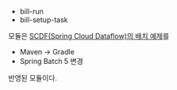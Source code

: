 * bill-run
* bill-setup-task

모듈은 [SCDF(Spring Cloud Dataflow)의 배치 예제](https://dataflow.spring.io/docs/batch-developer-guides/batch/spring-batch/)를  
* Maven -> Gradle
* Spring Batch 5 변경  

반영된 모듈이다.
